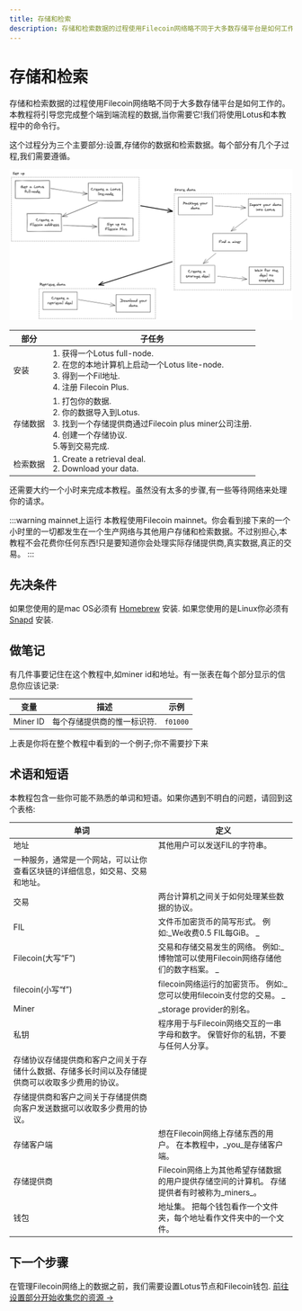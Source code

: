 ```yaml
---
title: 存储和检索
description: 存储和检索数据的过程使用Filecoin网络略不同于大多数存储平台是如何工作的。本教程将引导您完成整个端到端流程的数据,当你需要它!我们将使用Lotus和本教程中的命令行。
---
```


# 存储和检索 

存储和检索数据的过程使用Filecoin网络略不同于大多数存储平台是如何工作的。本教程将引导您完成整个端到端流程的数据,当你需要它!我们将使用Lotus和本教程中的命令行。

这个过程分为三个主要部分:设置,存储你的数据和检索数据。每个部分有几个子过程,我们需要遵循。

![存储和检索数据的端到端流程](./images/end-to-end-process.png)

| 部分 | 子任务 |
| --- | --- |
| 安装 | 1. 获得一个Lotus full-node.<br> 2. 在您的本地计算机上启动一个Lotus lite-node.<br> 3. 得到一个Fil地址.<br> 4. 注册 Filecoin Plus. |
| 存储数据 | 1. 打包你的数据.<br> 2. 你的数据导入到Lotus.<br> 3. 找到一个存储提供商通过Filecoin plus miner公司注册.<br> 4. 创建一个存储协议.<br> 5.等到交易完成. |
| 检索数据 | 1. Create a retrieval deal.<br> 2. Download your data.|

还需要大约一个小时来完成本教程。虽然没有太多的步骤,有一些等待网络来处理你的请求。

:::warning mainnet上运行
本教程使用Filecoin mainnet。你会看到接下来的一个小时里的一切都发生在一个生产网络与其他用户存储和检索数据。不过别担心,本教程不会花费你任何东西!只是要知道你会处理实际存储提供商,真实数据,真正的交易。
:::

## 先决条件

如果您使用的是mac OS必须有 [Homebrew](https://brew.sh) 安装. 如果您使用的是Linux你必须有 [Snapd](https://snapcraft.io/docs/installing-snapd) 安装.

## 做笔记

有几件事要记住在这个教程中,如miner id和地址。有一张表在每个部分显示的信息你应该记录:

| 变量 | 描述 | 示例 |
| --- | --- | --- |
| Miner ID | 每个存储提供商的惟一标识符. | `f01000`

上表是你将在整个教程中看到的一个例子;你不需要抄下来

## 术语和短语

本教程包含一些你可能不熟悉的单词和短语。如果你遇到不明白的问题，请回到这个表格:

|单词|定义|  
| --- | --- |  
|地址|其他用户可以发送FIL的字符串。 |  
|一种服务，通常是一个网站，可以让你查看区块链的详细信息，如交易、交易和地址。 |
|交易|两台计算机之间关于如何处理某些数据的协议。 |  
| FIL |文件币加密货币的简写形式。 例如:_We收费0.5 FIL每GiB。 _ |  
| Filecoin(大写“F”)|交易和存储交易发生的网络。 例如:_博物馆可以使用Filecoin网络存储他们的数字档案。 _ |  
| filecoin(小写“f”)| filecoin网络运行的加密货币。 例如:_您可以使用filecoin支付您的交易。 _ |  
| Miner | _storage provider的别名。 |  
|私钥|程序用于与Filecoin网络交互的一串字母和数字。 保管好你的私钥，不要与任何人分享。 |  
|存储协议存储提供商和客户之间关于存储什么数据、存储多长时间以及存储提供商可以收取多少费用的协议。 |
|存储提供商和客户之间关于存储提供商向客户发送数据可以收取多少费用的协议。 |
|存储客户端|想在Filecoin网络上存储东西的用户。 在本教程中，_you_是存储客户端。 |  
|存储提供商| Filecoin网络上为其他希望存储数据的用户提供存储空间的计算机。 存储提供者有时被称为_miners_。 |  
|钱包|地址集。 把每个钱包看作一个文件夹，每个地址看作文件夹中的一个文件。 |  

## 下一个步骤

在管理Filecoin网络上的数据之前，我们需要设置Lotus节点和Filecoin钱包. [前往设置部分开始收集您的资源 →](安装)

